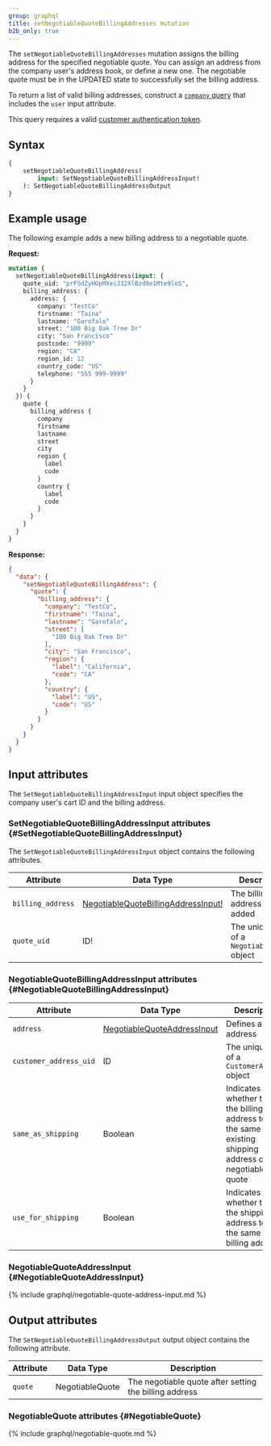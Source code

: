 ```yaml
---
group: graphql
title: setNegotiableQuoteBillingAddresses mutation
b2b_only: true
---
```


The `setNegotiableQuoteBillingAddresses` mutation assigns the billing address for the specified negotiable quote. You can assign an address from the company user's address book, or define a new one. The negotiable quote must be in the UPDATED state to successfully set the billing address.

To return a list of valid billing addresses, construct a [`company` query]({{page.baseurl}}/graphql/queries/company.html) that includes the `user` input attribute.

This query requires a valid [customer authentication token]({{page.baseurl}}/graphql/mutations/generate-customer-token.html).

## Syntax

```graphql
{
    setNegotiableQuoteBillingAddress(
        input: SetNegotiableQuoteBillingAddressInput! 
    ): SetNegotiableQuoteBillingAddressOutput
}
```

## Example usage

The following example adds a new billing address to a negotiable quote.

**Request:**

```graphql
mutation {
  setNegotiableQuoteBillingAddress(input: {
    quote_uid: "prFSdZyHOpMXeiJ32XlBzd8e1Mte9loS", 
    billing_address: {
      address: {
        company: "TestCo"
        firstname: "Taina"
        lastname: "Garofalo"
        street: "100 Big Oak Tree Dr"
        city: "San Francisco"
        postcode: "9999"
        region: "CA"
        region_id: 12
        country_code: "US"
        telephone: "555 999-9999"
      }
    }
  }) {
    quote {
      billing_address {
        company
        firstname
        lastname
        street
        city
        region {
          label
          code
        }
        country {
          label
          code
        }
      }
    }
  }
}

```

**Response:**

```json
{
  "data": {
    "setNegotiableQuoteBillingAddress": {
      "quote": {
        "billing_address": {
          "company": "TestCo",
          "firstname": "Taina",
          "lastname": "Garofalo",
          "street": [
            "100 Big Oak Tree Dr"
          ],
          "city": "San Francisco",
          "region": {
            "label": "California",
            "code": "CA"
          },
          "country": {
            "label": "US",
            "code": "US"
          }
        }
      }
    }
  }
}
```

## Input attributes

The `SetNegotiableQuoteBillingAddressInput` input object specifies the company user's cart ID and the billing address.

### SetNegotiableQuoteBillingAddressInput attributes {#SetNegotiableQuoteBillingAddressInput}

The `SetNegotiableQuoteBillingAddressInput` object contains the following attributes.

Attribute |  Data Type | Description
--- | --- | ---
`billing_address` | [NegotiableQuoteBillingAddressInput!](#NegotiableQuoteBillingAddressInput) | The billing address to be added
`quote_uid` | ID! | The unique ID of a `NegotiableQuote` object

### NegotiableQuoteBillingAddressInput attributes {#NegotiableQuoteBillingAddressInput}

Attribute |  Data Type | Description
--- | --- | ---
`address` | [NegotiableQuoteAddressInput](#NegotiableQuoteAddressInput) | Defines a billing address
`customer_address_uid` | ID | The unique ID of a `CustomerAddress` object
`same_as_shipping` | Boolean | Indicates whether to set the billing address to be the same as the existing shipping address on the negotiable quote
`use_for_shipping` | Boolean | Indicates whether to set the shipping address to be the same as this billing address

### NegotiableQuoteAddressInput {#NegotiableQuoteAddressInput}

{% include graphql/negotiable-quote-address-input.md %}

## Output attributes

The `SetNegotiableQuoteBillingAddressOutput` output object contains the following attribute.

Attribute |  Data Type | Description
--- | --- | ---
`quote` | NegotiableQuote | The negotiable quote after setting the billing address

### NegotiableQuote attributes {#NegotiableQuote}

{% include graphql/negotiable-quote.md %}
